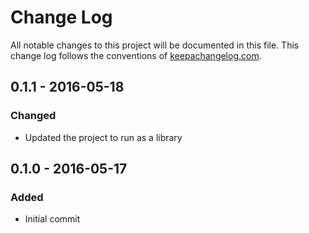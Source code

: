 # Change Log
All notable changes to this project will be documented in this file. This change log follows the conventions of [keepachangelog.com](http://keepachangelog.com/).

## 0.1.1 - 2016-05-18
### Changed
- Updated the project to run as a library

## 0.1.0 - 2016-05-17
### Added
- Initial commit
